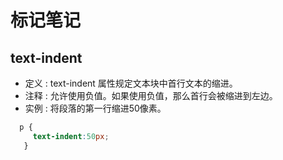 # 标记笔记

## text-indent

- 定义 : text-indent 属性规定文本块中首行文本的缩进。
- 注释 : 允许使用负值。如果使用负值，那么首行会被缩进到左边。
- 实例 : 将段落的第一行缩进50像素。

```css
  p {
     text-indent:50px;
   }
```
